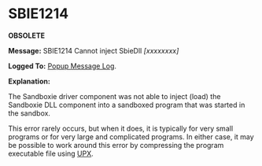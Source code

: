 # SBIE1214

**OBSOLETE**

**Message:** SBIE1214 Cannot inject SbieDll _[xxxxxxxx]_

**Logged To:** [Popup Message Log](PopupMessageLog.md).

**Explanation:**

The Sandboxie driver component was not able to inject (load) the Sandboxie DLL component into a sandboxed program that was started in the sandbox.

This error rarely occurs, but when it does, it is typically for very small programs or for very large and complicated programs. In either case, it may be possible to work around this error by compressing the program executable file using [UPX](https://upx.github.io/).
